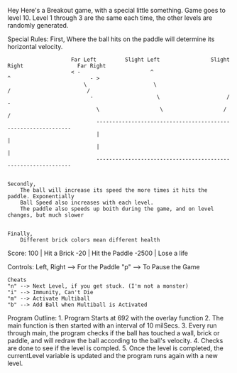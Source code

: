 Hey
Here's a Breakout game, with a special little something.
Game goes to level 10.
Level 1 through 3 are the same each time, the other levels are randomly generated.

Special Rules:
    First, 
        Where the ball hits on the paddle will determine its horizontal velocity.


                        Far Left         Slight Left                Slight Right                 Far Right
                        < -                      ^                         ^                         - >
                            \                     \                       /                        /
                              -                    \                     /                      -
                                \                   \                   /                     /
                                --------------------------------------------------------------
                                |                                                            |
                                |                                                            |
                                --------------------------------------------------------------


    Secondly, 
        The ball will increase its speed the more times it hits the paddle. Exponentially
        Ball Speed also increases with each level.
        The paddle also speeds up boith during the game, and on level changes, but much slower


    Finally,
        Different brick colors mean different health


Score:
    100      |   Hit a Brick
    -20      |   Hit the Paddle
    -2500    |   Lose a life

Controls:
    Left, Right --> For the Paddle
    "p" --> To Pause the Game

    Cheats
    "n" --> Next Level, if you get stuck. (I'm not a monster)
    "i" --> Immunity, Can't Die
    "m" --> Activate Multiball
    "b" --> Add Ball when Multiball is Activated



Program Outline:
    1. Program Starts at 692 with the overlay function
    2. The main function is then started with an interval of 10 milSecs.
    3. Every run through main, the program checks if the ball has touched a wall, brick or paddle, and will redraw the ball according       to the ball's velocity. 
    4. Checks are done to see if the level is compled.
    5. Once the level is completed, the currentLevel variable is updated and the program runs again with a new level.
